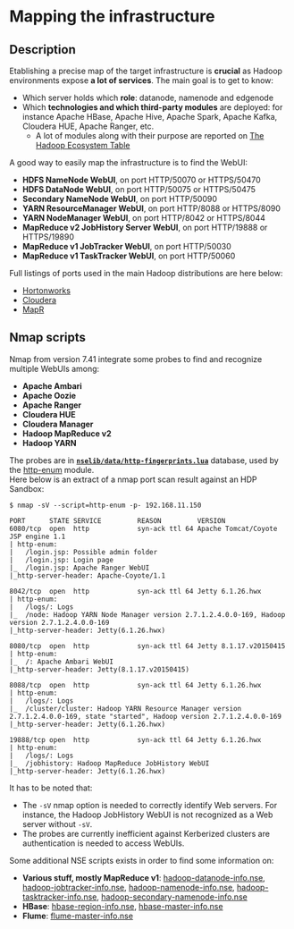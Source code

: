 Mapping the infrastructure
==========================

Description
-----------
Etablishing a precise map of the target infrastructure is **crucial** as Hadoop environments expose **a lot of services**.
The main goal is to get to know:
* Which server holds which **role**: datanode, namenode and edgenode  
* Which **technologies and which third-party modules** are deployed: for instance Apache HBase, Apache Hive, Apache Spark, Apache Kafka, Cloudera HUE, Apache Ranger, etc.
  * A lot of modules along with their purpose are reported on [The Hadoop Ecosystem Table](https://hadoopecosystemtable.github.io/)
  
A good way to easily map the infrastructure is to find the WebUI:
* **HDFS NameNode WebUI**, on port HTTP/50070 or HTTPS/50470  
* **HDFS DataNode WebUI**, on port HTTP/50075 or HTTPS/50475  
* **Secondary NameNode WebUI**, on port HTTP/50090  
* **YARN ResourceManager WebUI**, on port HTTP/8088 or HTTPS/8090  
* **YARN NodeManager WebUI**, on port HTTP/8042 or HTTPS/8044  
* **MapReduce v2 JobHistory Server WebUI**, on port HTTP/19888 or HTTPS/19890  
* **MapReduce v1 JobTracker WebUI**, on port HTTP/50030  
* **MapReduce v1 TaskTracker WebUI**, on port HTTP/50060  
  
Full listings of ports used in the main Hadoop distributions are here below:
* [Hortonworks](https://docs.hortonworks.com/HDPDocuments/HDP2/HDP-2.4.0/bk_HDP_Reference_Guide/content/reference_chap2.html)  
* [Cloudera](https://www.cloudera.com/documentation/enterprise/5-5-x/topics/cdh_ig_ports_cdh5.html)  
* [MapR](http://doc.mapr.com/display/MapR/Ports+Used+by+MapR)  
  
Nmap scripts
------------
Nmap from version 7.41 integrate some probes to find and recognize multiple WebUIs among: 
* **Apache Ambari**  
* **Apache Oozie**  
* **Apache Ranger**  
* **Cloudera HUE**  
* **Cloudera Manager**  
* **Hadoop MapReduce v2**  
* **Hadoop YARN**  
  
The probes are in [**`nselib/data/http-fingerprints.lua`**](https://github.com/nmap/nmap/blob/master/nselib/data/http-fingerprints.lua) database, used by the [http-enum](https://nmap.org/nsedoc/scripts/http-enum.html) module.  
Here below is an extract of a nmap port scan result against an HDP Sandbox:
```
$ nmap -sV --script=http-enum -p- 192.168.11.150

PORT      STATE SERVICE         REASON         VERSION
6080/tcp  open  http            syn-ack ttl 64 Apache Tomcat/Coyote JSP engine 1.1
| http-enum: 
|   /login.jsp: Possible admin folder
|   /login.jsp: Login page
|_  /login.jsp: Apache Ranger WebUI
|_http-server-header: Apache-Coyote/1.1

8042/tcp  open  http            syn-ack ttl 64 Jetty 6.1.26.hwx
| http-enum: 
|   /logs/: Logs
|_  /node: Hadoop YARN Node Manager version 2.7.1.2.4.0.0-169, Hadoop version 2.7.1.2.4.0.0-169
|_http-server-header: Jetty(6.1.26.hwx)

8080/tcp  open  http            syn-ack ttl 64 Jetty 8.1.17.v20150415
| http-enum: 
|_  /: Apache Ambari WebUI
|_http-server-header: Jetty(8.1.17.v20150415)

8088/tcp  open  http            syn-ack ttl 64 Jetty 6.1.26.hwx
| http-enum: 
|   /logs/: Logs
|_  /cluster/cluster: Hadoop YARN Resource Manager version 2.7.1.2.4.0.0-169, state "started", Hadoop version 2.7.1.2.4.0.0-169
|_http-server-header: Jetty(6.1.26.hwx)

19888/tcp open  http            syn-ack ttl 64 Jetty 6.1.26.hwx
| http-enum: 
|   /logs/: Logs
|_  /jobhistory: Hadoop MapReduce JobHistory WebUI
|_http-server-header: Jetty(6.1.26.hwx)
```  
It has to be noted that:
* The `-sV` nmap option is needed to correctly identify Web servers. For instance, the Hadoop JobHistory WebUI is not recognized as a Web server without `-sV`.  
* The probes are currently inefficient against Kerberized clusters are authentication is needed to access WebUIs.  
  
Some additional NSE scripts exists in order to find some information on:
* **Various stuff, mostly MapReduce v1**: [hadoop-datanode-info.nse](https://nmap.org/nsedoc/scripts/hadoop-datanode-info.html), [hadoop-jobtracker-info.nse](https://nmap.org/nsedoc/scripts/hadoop-jobtracker-info.html), [hadoop-namenode-info.nse](https://nmap.org/nsedoc/scripts/hadoop-namenode-info.html), [hadoop-tasktracker-info.nse](https://nmap.org/nsedoc/scripts/hadoop-tasktracker-info.html), [hadoop-secondary-namenode-info.nse](https://nmap.org/nsedoc/scripts/hadoop-secondary-namenode-info.html)  
* **HBase**: [hbase-region-info.nse](https://nmap.org/nsedoc/scripts/hbase-region-info.html), [hbase-master-info.nse](https://nmap.org/nsedoc/scripts/hbase-master-info.html)  
* **Flume**: [flume-master-info.nse](https://nmap.org/nsedoc/scripts/flume-master-info.html)  